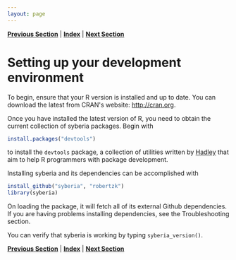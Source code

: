 ```yaml
---
layout: page
---
```



**[Previous Section](../index.html)** | **[Index](../index.html)** | **[Next Section](review_of_R.html)**

Setting up your development environment
=====

To begin, ensure that your R version is installed and up to date. You can download
the latest from CRAN's website: http://cran.org.

Once you have installed the latest version of R, you need to obtain the current collection of
syberia packages. Begin with


```r
install.packages("devtools")
```


to install the `devtools` package, a collection of utilities written by [Hadley](http://github.com/hadley)
that aim to help R programmers with package development.

Installing syberia and its dependencies can be accomplished with


```r
install_github("syberia", "robertzk")
library(syberia)
```


On loading the package, it will fetch all of its external Github dependencies. If you are
having problems installing dependencies, see the Troubleshooting section.

You can verify that syberia is working by typing `syberia_version()`. 

**[Previous Section](../index.html)** | **[Index](../index.html)** | **[Next Section](review_of_R.html)**
